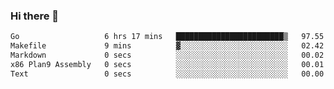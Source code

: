 ### Hi there 👋

<!--
**yeya24/yeya24** is a ✨ _special_ ✨ repository because its `README.md` (this file) appears on your GitHub profile.

Here are some ideas to get you started:

- 🔭 I’m currently working on ...
- 🌱 I’m currently learning ...
- 👯 I’m looking to collaborate on ...
- 🤔 I’m looking for help with ...
- 💬 Ask me about ...
- 📫 How to reach me: ...
- 😄 Pronouns: ...
- ⚡ Fun fact: ...
-->

<!--START_SECTION:waka-->

```txt
Go                   6 hrs 17 mins   ████████████████████████▒   97.55 %
Makefile             9 mins          ▓░░░░░░░░░░░░░░░░░░░░░░░░   02.42 %
Markdown             0 secs          ░░░░░░░░░░░░░░░░░░░░░░░░░   00.02 %
x86 Plan9 Assembly   0 secs          ░░░░░░░░░░░░░░░░░░░░░░░░░   00.01 %
Text                 0 secs          ░░░░░░░░░░░░░░░░░░░░░░░░░   00.00 %
```

<!--END_SECTION:waka-->
